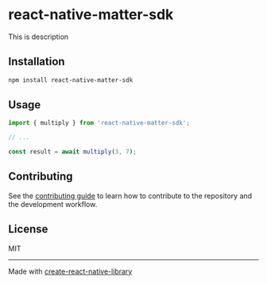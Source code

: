 # react-native-matter-sdk

This is description

## Installation

```sh
npm install react-native-matter-sdk
```

## Usage

```js
import { multiply } from 'react-native-matter-sdk';

// ...

const result = await multiply(3, 7);
```

## Contributing

See the [contributing guide](CONTRIBUTING.md) to learn how to contribute to the repository and the development workflow.

## License

MIT

---

Made with [create-react-native-library](https://github.com/callstack/react-native-builder-bob)
